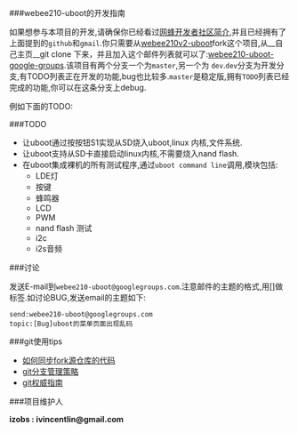 ###webee210-uboot的开发指南

如果想参与本项目的开发,请确保你已经看过[网蜂开发者社区简介](https://github.com/Webee-IOT/Document/blob/master/%E7%BD%91%E8%9C%82%E5%BC%80%E5%8F%91%E8%80%85%E7%A4%BE%E5%8C%BA%E7%AE%80%E4%BB%8B.md),并且已经拥有了上面提到的`github`和`gmail`.你只需要从[webee210v2-uboot](https://github.com/iZobs/webee210v2-uboot)fork这个项目,从__自己主页__git clone 下来，并且加入这个邮件列表就可以了:[webee210-uboot-google-groups](https://groups.google.com/d/forum/webee210-uboot).该项目有两个分支一个为`master`,另一个为
`dev`.`dev`分支为开发分支,有TODO列表正在开发的功能,bug也比较多.`master`是稳定版,拥有`TODO`列表已经完成的功能,你可以在这条分支上debug.

例如下面的TODO:

###TODO

- 让uboot通过按按钮S1实现从SD烧入uboot,linux 内核,文件系统.                   
- 让uboot支持从SD卡直接启动linux内核,不需要烧入nand flash.       
- 在uboot集成裸机的所有测试程序,通过`uboot command line`调用,模块包括:
	+ LDE灯
	+ 按键
	+ 蜂鸣器
	+ LCD
	+ PWM
	+ nand flash 测试
	+ i2c
	+ i2s音频
	

###讨论

发送E-mail到`webee210-uboot@googlegroups.com`.注意邮件的主题的格式,用[]做标签.如讨论BUG,发送email的主题如下: 

    send:webee210-uboot@googlegroups.com
	topic:[Bug]uboot的菜单页面出现乱码


###git使用tips

- [如何同步fork源仓库的代码](https://help.github.com/articles/syncing-a-fork)
- [git分支管理策略](http://www.ruanyifeng.com/blog/2012/07/git.html)
- [git权威指南](http://www.worldhello.net/gotgit/)


###项目维护人              

__izobs : ivincentlin@gmail.com__
